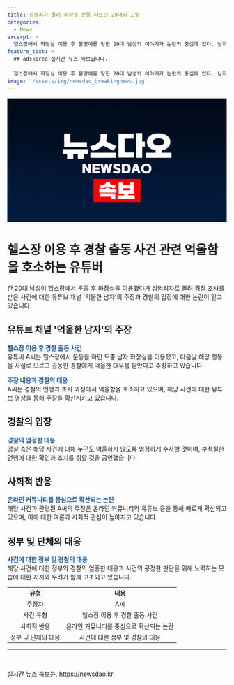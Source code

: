 ```yaml
---
title: 성범죄자 몰려 화장실 분통 터뜨린 20대의 고발
categories:
  - News
excerpt: >
  헬스장에서 화장실 이용 후 불명예를 당한 20대 남성의 이야기가 논란의 중심에 있다. 남자 화장실 이용 도중 여성의 신고를 받고 경찰 출동, 이에 대한 억울한 남자의 주장과 경찰의 입장이 대립하고 있다. 남성은 영상을 통해 자신의 억울함을 토로하고, 변호사는 사건을 동탄 여자 화장실 침입자 낙인 사건이라고 언급했다. 경찰은 객관적 증거를 기반으로 누구도 억울하지 않도록 엄정하게 수사할 것을 강조했다. 요약: 헬스장에서 화장실을 이용한 20대 남성이 성범죄자로 몰리는 사건. 억울한 남자의 주장과 경찰의 입장 대립, 변호사는 동탄 여자 화장실 침입자 낙인 사건이라 언급, 경찰은 엄정하게 수사할 것을 강조.
feature_text: >
  ## adskorea 실시간 뉴스 속보입니다.

  헬스장에서 화장실 이용 후 불명예를 당한 20대 남성의 이야기가 논란의 중심에 있다. 남자 화장실 이용 도중 여성의 신고를 받고 경찰 출동, 이에 대한 억울한 남자의 주장과 경찰의 입장이 대립하고 있다. 남성은 영상을 통해 자신의 억울함을 토로하고, 변호사는 사건을 동탄 여자 화장실 침입자 낙인 사건이라고 언급했다. 경찰은 객관적 증거를 기반으로 누구도 억울하지 않도록 엄정하게 수사할 것을 강조했다. 요약: 헬스장에서 화장실을 이용한 20대 남성이 성범죄자로 몰리는 사건. 억울한 남자의 주장과 경찰의 입장 대립, 변호사는 동탄 여자 화장실 침입자 낙인 사건이라 언급, 경찰은 엄정하게 수사할 것을 강조.
image: '/assets/img/newsdao_breakingnews.jpg'
---
```


<p><img src="/assets/img/newsdao_breakingnews.jpg" alt="adskorea 속보" /></p>

<h1>헬스장 이용 후 경찰 출동 사건 관련 억울함을 호소하는 유튜버</h1>

<p data-ke-size="size16">한 20대 남성이 헬스장에서 운동 후 화장실을 이용했다가 성범죄자로 몰려 경찰 조사를 받은 사건에 대한 유튜브 채널 '억울한 남자'의 주장과 경찰의 입장에 대한 논란이 일고 있습니다.</p>

<h2 data-ke-size="size26">유튜브 채널 '억울한 남자'의 주장</h2>

<p><b><span style="color: #1a5490;">헬스장 이용 후 경찰 출동 사건</span></b><br>
유튜버 A씨는 헬스장에서 운동을 하던 도중 남자 화장실을 이용했고, 다음날 해당 행동을 사실로 모르고 출동한 경찰에게 억울한 대우를 받았다고 주장하고 있습니다.</p>

<p><b><span style="color: #1a5490;">주장 내용과 경찰의 대응</span></b><br>
A씨는 경찰의 언행과 조사 과정에서 억울함을 호소하고 있으며, 해당 사건에 대한 유튜브 영상을 통해 주장을 확산시키고 있습니다.</p>

<h2 data-ke-size="size26">경찰의 입장</h2>

<p><b><span style="color: #1a5490;">경찰의 엄정한 대응</span></b><br>
경찰 측은 해당 사건에 대해 누구도 억울하지 않도록 엄정하게 수사할 것이며, 부적절한 언행에 대한 확인과 조치를 취할 것을 공언했습니다.</p>

<h2 data-ke-size="size26">사회적 반응</h2>

<p><b><span style="color: #1a5490;">온라인 커뮤니티를 중심으로 확산되는 논란</span></b><br>
해당 사건과 관련된 A씨의 주장은 온라인 커뮤니티와 유튜브 등을 통해 빠르게 확산되고 있으며, 이에 대한 여론과 사회적 관심이 높아지고 있습니다.</p>

<h2 data-ke-size="size26">정부 및 단체의 대응</h2>

<p><b><span style="color: #1a5490;">사건에 대한 정부 및 경찰의 대응</span></b><br>
해당 사건에 대한 정부와 경찰의 엄중한 대응과 사건의 공정한 판단을 위해 노력하는 모습에 대한 지지와 우려가 함께 고조되고 있습니다.</p>

<table>
  <tr>
   <td style="text-align: center; height: 17px;"><b>유형</b></td>
   <td style="text-align: center; height: 17px;"><b>내용</b></td>
  </tr>
  <tr>
   <td style="text-align: center; height: 17px;">주장자</td>
   <td style="text-align: center; height: 17px;">A씨</td>
  </tr>
  <tr>
   <td style="text-align: center; height: 17px;">사건 유형</td>
   <td style="text-align: center; height: 17px;">헬스장 이용 후 경찰 출동 사건</td>
  </tr>
  <tr>
   <td style="text-align: center; height: 17px;">사회적 반응</td>
   <td style="text-align: center; height: 17px;">온라인 커뮤니티를 중심으로 확산되는 논란</td>
  </tr>
  <tr>
   <td style="text-align: center; height: 17px;">정부 및 단체의 대응</td>
   <td style="text-align: center; height: 17px;">사건에 대한 정부 및 경찰의 대응</td>
  </tr>
</table>

<hr>

<p data-ke-size="size16">&nbsp;</p>
실시간 뉴스 속보는, <a href="https://newsdao.kr" rel="dofollow">https://newsdao.kr</a>


